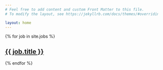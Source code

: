 ```yaml
---
# Feel free to add content and custom Front Matter to this file.
# To modify the layout, see https://jekyllrb.com/docs/themes/#overriding-theme-defaults

layout: home
---
```


{% for job in site.jobs %}
  <h2>
    <a href="{{ job.url }}">
      {{ job.title }}
    </a>
  </h2>
{% endfor %}
